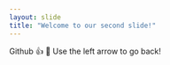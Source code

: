 ```yaml
---
layout: slide
title: "Welcome to our second slide!"
---
```

Github 👍 🥇
Use the left arrow to go back!
